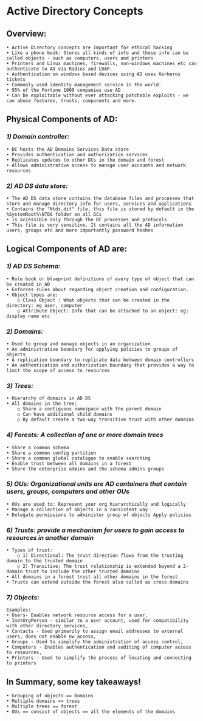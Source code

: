 # **Active Directory Concepts**

## **Overview:**

	• Active Directory concepts are important for ethical hacking 
	• Like a phone book: Stores all kinds of info and these info can be called objects - such as computers, users and printers 
	• Printers and Linux machines, firewalls, non-windows machines etc can authenticate to AD via Radius and LDAP. 
	• Authentication on windows based devices using AD uses Kerberos tickets 
	• Commonly used identity management service in the world. 
	• 95% of the Fortune 1000 companies use AD 
	• Can be exploitable without ever attacking patchable exploits - we can abuse features, trusts, components and more.

## **Physical Components of AD:**

### _1) Domain controller:_

	• DC hosts the AD Domains Services Data store
	• Provides authentication and authorization services 
	• Replicates updates to other DCs in the domain and forest 
	• Allows administrative access to manage user accounts and network resources

### _2) AD DS data store:_ 

	• The AD DS data store contains the database files and processes that store and manage directory info for users, services and applications 
	• Contains the "Ntds.dit" file, this file is stored by default in the %SystemRoot%\NTDS folder on all DCs 
	• Is accessible only through the DC processes and protocols 
	• This file is very sensitive. It contains all the AD information users, groups etc and more importantly password hashes

## **Logical Components of AD are:**

### _1) AD DS Schema:_

	• Rule book or blueprint definitions of every type of object that can be created in AD 
	• Enforces rules about regarding object creation and configuration. 
	• Object types are: 
		○ Class Object : What objects that can be created in the directory: eg user, computer 
		○ Attribute Object: Info that can be attached to an object: eg: display name etc

### _2) Domains:_

	• Used to group and manage objects in an organization 
	• An administrative boundary for applying policies to groups of objects 
	• A replication boundary to replicate data between domain controllers 
	• An authentication and authorization boundary that provides a way to limit the scope of access to resources

### _3) Trees:_

	• Hierarchy of domains in AD DS 
	• All domains in the tree: 
		○ Share a contiguous namespace with the parent domain 
		○ Can have additional child domains 
		○ By default create a two-way transitive trust with other domains

### _4) Forests: A collection of one or more domain trees_

	• Share a common schema 
	• Share a common config partition 
	• Share a common global catalogue to enable searching 
	• Enable trust between all domains in a forest 
	• Share the enterprise admins and the schema admins groups

### _5) OUs: Organizational units are AD containers that contain users, groups, computers and other OUs_

	• OUs are used to: Represent your org hierarchically and logically 
	• Manage a collection of objects in a consistent way 
	• Delegate permissions to administer group of objects Apply policies

### _6) Trusts: provide a mechanism for users to gain access to resources in another domain_ 

	• Types of trust: 
		○ 1) Directional: The trust direction flows from the trusting domain to the trusted domain 
		○ 2) Transitive: The trust relationship is extended beyond a 2-domain trust to include the other trusted domains
	• All domains in a forest trust all other domains in the forest 
	• Trusts can extend outside the forest also called as cross-domains

### _7) Objects:_

	Examples: 
	• Users- Enables network resource access for a user, 
	• InetOrgPerson - similar to a user account, used for compatibility with other directory services, 
	• Contacts - Used primarily to assign email addresses to external users, does not enable nw access, 
	• Groups - Used to simplify the administration of access control, 
	• Computers - Enables authentication and auditing of computer access to resources,
	• Printers - Used to simplify the process of locating and connecting to printers
	
## In Summary, some key takeaways!

	• Grouping of objects == Domains 
	• Multiple domains == trees 
	• Multiple trees == forest 
	• OUs == consist of objects == all the elements of the domains
